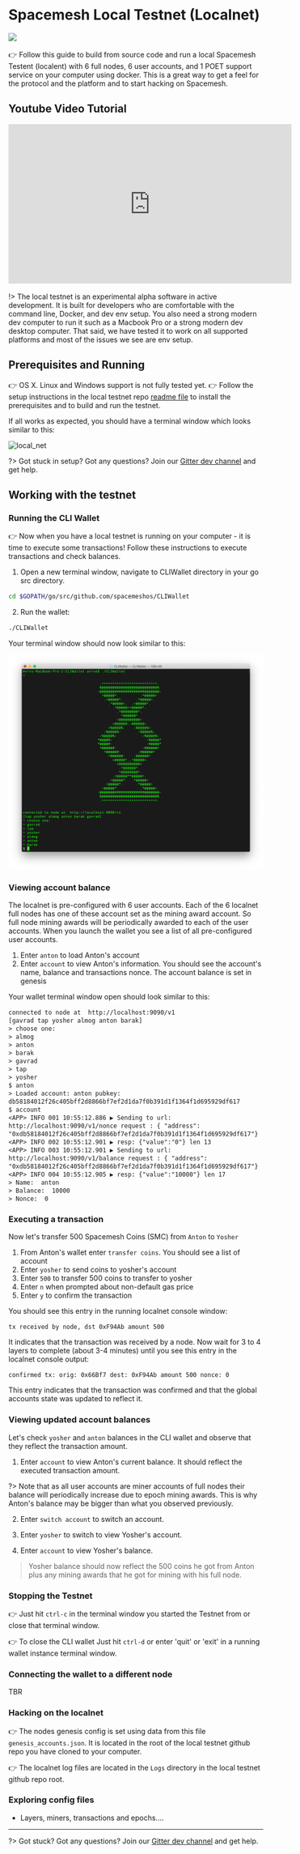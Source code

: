 # Spacemesh Local Testnet (Localnet)

![](https://spacemesh.io/content/images/2019/07/localnet_and_wallet.jpg)

👉 Follow this guide to build from source code and run a local Spacemesh Testent (localent) with 6 full nodes, 6 user accounts, and 1 POET support service on your computer using docker. This is a great way to get a feel for the protocol and the platform and to start hacking on Spacemesh.

## Youtube Video Tutorial

<iframe width="560" height="315" src="https://www.youtube-nocookie.com/embed/IZvmzm8MzU8?rel=0" frameborder="0" allow="accelerometer; autoplay; encrypted-media; gyroscope; picture-in-picture" allowfullscreen></iframe>

!> The local testnet is an experimental alpha software in active development. It is built for developers who are comfortable with the command line, Docker, and dev env setup. You also need a strong modern dev computer to run it such as a Macbook Pro or a strong modern dev desktop computer. That said, we have tested it to work on all supported platforms and most of the issues we see are env setup.

## Prerequisites and Running
👉 OS X. Linux and Windows support is not fully tested yet.
👉 Follow the setup instructions in the local testnet repo [readme file](https://github.com/spacemeshos/local-testnet) to install the prerequisites and to build and run the testnet.

If all works as expected, you should have a terminal window which looks similar to this:

![local_net](https://spacemesh.io/content/images/2019/07/local_net.jpg)


?> Got stuck in setup? Got any questions? Join our [Gitter dev channel](https://gitter.im/spacemesh-os/Lobby) and get help.

## Working with the testnet

### Running the CLI Wallet
👉 Now when you have a local testnet is running on your computer - it is time to execute some transactions! Follow these instructions to execute transactions and check balances.

1. Open a new terminal window, navigate to CLIWallet directory in your go src directory.
```bash
cd $GOPATH/go/src/github.com/spacemeshos/CLIWallet
```
2. Run the wallet:
```bash
./CLIWallet
```

Your terminal window should now look similar to this:

![](/images/localnet_cliwallet.jpg)

### Viewing account balance

The localnet is pre-configured with 6 user accounts. Each of the 6 localnet full nodes has one of these account set as the mining award account. So full node mining awards will be periodically awarded to each of the user accounts.
When you launch the wallet you see a list of all pre-configured user accounts.

1. Enter `anton` to load Anton's account
2. Enter `account` to view Anton's information. You should see the account's name, balance and transactions nonce. The account balance is set in genesis

Your wallet terminal window open should look similar to this:

```
connected to node at  http://localhost:9090/v1
[gavrad tap yosher almog anton barak]
> choose one:
> almog
> anton
> barak
> gavrad
> tap
> yosher
$ anton
> Loaded account: anton pubkey: db58184012f26c405bff2d8866bf7ef2d1da7f0b391d1f1364f1d695929df617
$ account
<APP> INFO 001 10:55:12.886 ▶ Sending to url: http://localhost:9090/v1/nonce request : { "address": "0xdb58184012f26c405bff2d8866bf7ef2d1da7f0b391d1f1364f1d695929df617"}
<APP> INFO 002 10:55:12.901 ▶ resp: {"value":"0"} len 13
<APP> INFO 003 10:55:12.901 ▶ Sending to url: http://localhost:9090/v1/balance request : { "address": "0xdb58184012f26c405bff2d8866bf7ef2d1da7f0b391d1f1364f1d695929df617"}
<APP> INFO 004 10:55:12.905 ▶ resp: {"value":"10000"} len 17
> Name:  anton
> Balance:  10000
> Nonce:  0

```

### Executing a transaction

Now let's transfer 500 Spacemesh Coins (SMC) from `Anton` to `Yosher`
1. From Anton's wallet enter `transfer coins`. You should see a list of account
2. Enter `yosher` to send coins to yosher's account
3. Enter `500` to transfer 500 coins to transfer to yosher
4. Enter `n` when prompted about non-default gas price
5. Enter `y` to confirm the transaction

You should see this entry in the running localnet console window:
```
tx received by node, dst 0xF94Ab amount 500
```

It indicates that the transaction was received by a node.
Now wait for 3 to 4 layers to complete (about 3-4 minutes) until you see this entry in the localnet console output:

```
confirmed tx: orig: 0x66Bf7 dest: 0xF94Ab amount 500 nonce: 0
```

This entry indicates that the transaction was confirmed and that the global accounts state was updated to reflect it.

### Viewing updated account balances

Let's check `yosher` and `anton` balances in the CLI wallet and observe that they reflect the transaction amount.

1. Enter `account` to view Anton's current balance. It should reflect the executed transaction amount.

?> Note that as all user accounts are miner accounts of full nodes their balance will periodically increase due to epoch mining awards. This is why Anton's balance may be bigger than what you observed previously.

2. Enter `switch account` to switch an account.

3. Enter `yosher` to switch to view Yosher's account.

4. Enter `account` to view Yosher's balance.

> Yosher balance should now reflect the 500 coins he got from Anton plus any mining awards that he got for mining with his full node.

### Stopping the Testnet

👉  Just hit `ctrl-c` in the terminal window you started the Testnet from or close that terminal window.

👉  To close the CLI wallet Just hit `ctrl-d` or enter 'quit' or 'exit' in a running wallet instance terminal window.

### Connecting the wallet to a different node

TBR

### Hacking on the localnet

👉  The nodes genesis config is set using data from this file `genesis_accounts.json`. It is located in the root of the local testnet github repo you have cloned to your computer.

👉  The localnet log files are located in the `Logs` directory in the local testnet github repo root.


### Exploring config files

- Layers, miners, transactions and epochs....

----

?> Got stuck? Got any questions? Join our [Gitter dev channel](https://gitter.im/spacemesh-os/Lobby) and get help.
